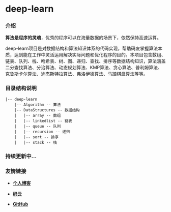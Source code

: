# deep-learn
### 介绍

**算法是程序的灵魂**，优秀的程序可以在海量数据的场景下，依然保持高速运算。

deep-learn项目是对数据结构和算法知识体系的代码实现，帮助码友掌握算法本质，达到能在工作中灵活运用解决实际问题和优化程序的目的。本项目包含数组、链表、队列、栈、哈希表、树、图、递归、查找、排序等数据结构知识，算法涵盖二分查找算法、分治算法、动态规划算法、KMP算法、贪心算法、普利姆算法、克鲁斯卡尔算法、迪杰斯特拉算法、弗洛伊德算法、马踏棋盘算法等等。

### 目录结构说明

```
|-- deep-learn
    |-- Algorithm -- 算法
    |-- DataStructures -- 数据结构
    |   |-- array -- 数组
    |   |-- linkedlist -- 链表
    |   |-- queue -- 队列
    |   |-- recursion -- 递归
    |   |-- sort -- 排序
    |   |-- stack -- 栈
```



### 持续更新中...



### 友情链接

- **[个人博客](http://www.nm83.com)**

- **[码云](https://gitee.com/jerusalem01)**

- **[GitHub](https://github.com/Jerusalem01)**